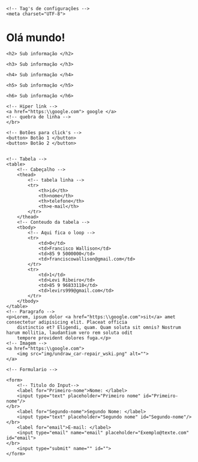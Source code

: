 <!-- 
    Irei falar para o navegador
    qual o documento que irar
    carregar 
-->
<!DOCTYPE html>
<!-- 
    Iniciando o meu projeto com HTML
-->
<html>
<!-- Cabeçalho -->

<head>
    <!-- Titulo da pagina -->
    <title>Dia 1</title>

    <!-- Tag's de configurações -->
    <meta charset="UTF-8">

</head>
<!-- O corpo da pagina -->

<body>
    <!-- Tag's de titulos -->
    <h1>Olá mundo!</h1>

    <h2> Sub informação </h2>

    <h3> Sub informação </h3>

    <h4> Sub informação </h4>

    <h5> Sub informação </h5>

    <h6> Sub informação </h6>

    <!-- Hiper link -->
    <a href="https:\\google.com"> google </a>
    <!-- quebra de linha -->
    </br>

    <!-- Botões para click's -->
    <button> Botão 1 </button>
    <button> Botão 2 </button>


    <!-- Tabela -->
    <table>
        <!-- Cabeçalho -->
        <thead>
            <!-- tabela linha -->
            <tr>
                <th>id</th>
                <th>nome</th>
                <th>telefone</th>
                <th>e-mail</th>
            </tr>
        </thead>
        <!-- Conteudo da tabela -->
        <tbody>
            <!-- Aqui fica o loop -->
            <tr>
                <td>0</td>
                <td>Francisco Wallison</td>
                <td>85 9 5000000</td>
                <td>franciscowallison@gmail.com</td>
            </tr>
            <tr>
                <td>1</td>
                <td>Levi Ribeiro</td>
                <td>85 9 96833118</td>
                <td>levirs999@gmail.com</td>
            </tr>
        </tbody>
    </table>
    <!-- Paragrafo -->
    <p>Lorem, ipsum dolor <a href="https:\\google.com">sit</a> amet consectetur adipisicing elit. Placeat officia
        distinctio et? Eligendi, quam. Quam soluta sit omnis? Nostrum harum mollitia, laudantium vero rem soluta odit
        tempore provident dolores fuga.</p>
    <!-- Imagem -->
    <a href="https:\\google.com">
        <img src="img/undraw_car-repair_wski.png" alt="">
    </a>

    <!-- Formulario -->

    <form>
        <!-- Titulo do Input-->
        <label for="Primeiro-nome">Nome: </label>
        <input type="text" placeholder="Primeiro nome" id="Primeiro-nome"/>
    </br>
        <label for="Segundo-nome">Segundo Nome: </label>
        <input type="text" placeholder="Segundo nome" id="Segundo-nome"/>
    </br>
        <label for="email">E-mail: </label>
        <input type="email" name="email" placeholder="Exemplo@texte.com" id="email">
    </br>
        <input type="submit" name="" id="">
    </form>

</body>



</html>
